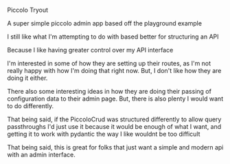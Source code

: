 Piccolo Tryout

A super simple piccolo admin app based off the playground example

I still like what I'm attempting to do with based better for structuring an API

Because I like having greater control over my API interface

I'm interested in some of how they are setting up their routes, as I'm not really happy with
how I'm doing that right now.  But, I don't like how they are doing it either.

There also some interesting ideas in how they are doing their passing of configuration data
to their admin page.  But, there is also plenty I would want to do differently.

That being said, if the PiccoloCrud was structured differently to allow query passthroughs I'd
just use it because it would be enough of what I want, and getting it to work with pydantic the way
I like wouldnt be too difficult

That being said, this is great for folks that just want a simple and modern api with an admin
interface.


